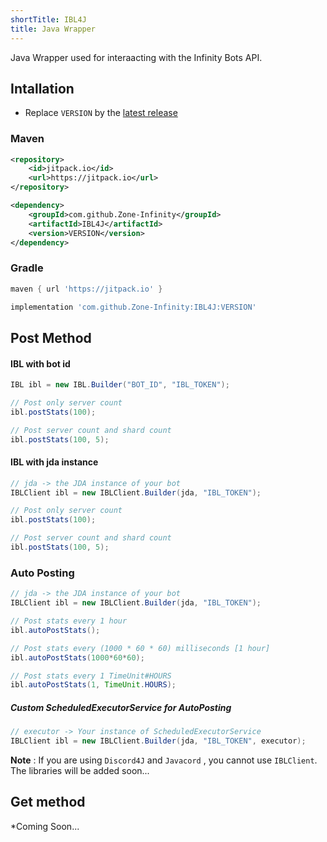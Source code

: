 ```yaml
---
shortTitle: IBL4J
title: Java Wrapper
---
```


Java Wrapper used for interaacting with the Infinity Bots API.

## Intallation
- Replace `VERSION` by the [latest release][releases]

### Maven

```xml
<repository>
    <id>jitpack.io</id>
    <url>https://jitpack.io</url>
</repository>
```

```xml
<dependency>
    <groupId>com.github.Zone-Infinity</groupId>
    <artifactId>IBL4J</artifactId>
    <version>VERSION</version>
</dependency>
```

### Gradle

```gradle
maven { url 'https://jitpack.io' }
```

```gradle
implementation 'com.github.Zone-Infinity:IBL4J:VERSION'
```

## Post Method
#### IBL with bot id

```java
IBL ibl = new IBL.Builder("BOT_ID", "IBL_TOKEN");

// Post only server count
ibl.postStats(100);

// Post server count and shard count
ibl.postStats(100, 5);
```

#### IBL with jda instance

```java
// jda -> the JDA instance of your bot
IBLClient ibl = new IBLClient.Builder(jda, "IBL_TOKEN");

// Post only server count
ibl.postStats(100);

// Post server count and shard count
ibl.postStats(100, 5);
```

### Auto Posting

```java
// jda -> the JDA instance of your bot
IBLClient ibl = new IBLClient.Builder(jda, "IBL_TOKEN");

// Post stats every 1 hour
ibl.autoPostStats();

// Post stats every (1000 * 60 * 60) milliseconds [1 hour]
ibl.autoPostStats(1000*60*60);

// Post stats every 1 TimeUnit#HOURS
ibl.autoPostStats(1, TimeUnit.HOURS);
```

##### Custom ScheduledExecutorService for AutoPosting

```java
// executor -> Your instance of ScheduledExecutorService
IBLClient ibl = new IBLClient.Builder(jda, "IBL_TOKEN", executor);
```

<Alert type="warning">

**Note** : If you are using `Discord4J` and `Javacord` , you cannot use `IBLClient`.<br />
The libraries will be added soon... 

</Alert>

## Get method
*Coming Soon...

[releases]:https://github.com/Zone-Infinity/IBL4J/releases/ 
